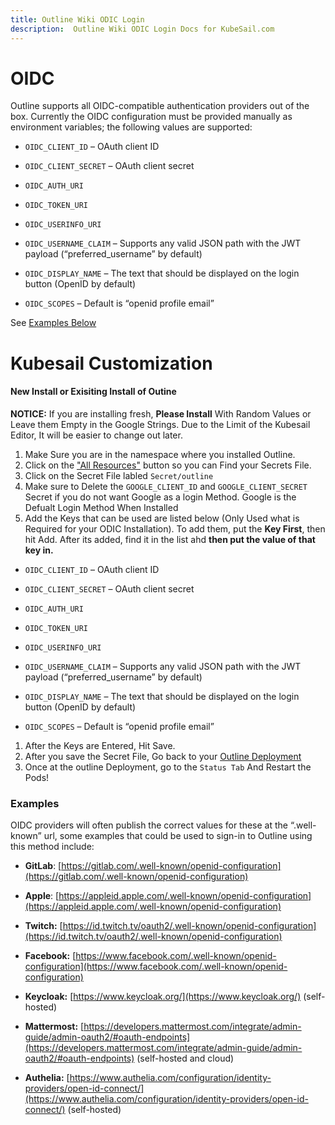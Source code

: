 ```yaml
---
title: Outline Wiki ODIC Login
description:  Outline Wiki ODIC Login Docs for KubeSail.com
---
```

# OIDC
Outline supports all OIDC-compatible authentication providers out of the box. Currently the OIDC configuration must be provided manually as environment variables; the following values are supported:

-   `OIDC_CLIENT_ID` – OAuth client ID
    
-   `OIDC_CLIENT_SECRET` – OAuth client secret
    
-   `OIDC_AUTH_URI`
    
-   `OIDC_TOKEN_URI`
    
-   `OIDC_USERINFO_URI`
    
-   `OIDC_USERNAME_CLAIM` – Supports any valid JSON path with the JWT payload (“preferred\_username” by default)
    
-   `OIDC_DISPLAY_NAME` – The text that should be displayed on the login button (OpenID by default)
    
-   `OIDC_SCOPES` – Default is “openid profile email”

See [Examples Below](#examples)

# Kubesail Customization

#### New Install or Exisiting Install of Outine

**NOTICE:** If you are installing fresh, **Please Install** With Random Values or Leave them Empty in the Google Strings. Due to the Limit of the Kubesail Editor, It will be easier to change out later.

1. Make Sure you are in the namespace where you installed Outline.
2. Click on the ["All Resources"](https://kubesail.com/dashboard/all) button so you can Find your Secrets File.
3. Click on the Secret File labled `Secret/outline`
4. Make sure to Delete the `GOOGLE_CLIENT_ID` and `GOOGLE_CLIENT_SECRET` Secret if you do not want Google as a login Method. Google is the Defualt Login Method When Installed
5. Add the Keys that can be used are listed below (Only Used what is Required for your ODIC Installation). To add them, put the **Key First**, then hit Add. After its added, find it in the list ahd **then put the value of that key in.**

-   `OIDC_CLIENT_ID` – OAuth client ID
    
-   `OIDC_CLIENT_SECRET` – OAuth client secret
    
-   `OIDC_AUTH_URI`
    
-   `OIDC_TOKEN_URI`
    
-   `OIDC_USERINFO_URI`
    
-   `OIDC_USERNAME_CLAIM` – Supports any valid JSON path with the JWT payload (“preferred\_username” by default)
    
-   `OIDC_DISPLAY_NAME` – The text that should be displayed on the login button (OpenID by default)
    
-   `OIDC_SCOPES` – Default is “openid profile email”
  
1. After the Keys are Entered, Hit Save.
2. After you save the Secret File, Go back to your [Outline Deployment](https://kubesail.com/dashboard/deployment/outline)
3. Once at the outline Deployment, go to the `Status Tab` And Restart the Pods!



### Examples

OIDC providers will often publish the correct values for these at the “.well-known” url, some examples that could be used to sign-in to Outline using this method include:

-   **GitLab**: [https://gitlab.com/.well-known/openid-configuration](https://gitlab.com/.well-known/openid-configuration)  
    
-   **Apple**: [https://appleid.apple.com/.well-known/openid-configuration](https://appleid.apple.com/.well-known/openid-configuration)  
    
-   **Twitch:** [https://id.twitch.tv/oauth2/.well-known/openid-configuration](https://id.twitch.tv/oauth2/.well-known/openid-configuration)  
    
-   **Facebook:** [https://www.facebook.com/.well-known/openid-configuration](https://www.facebook.com/.well-known/openid-configuration)  
    
-   **Keycloak:** [https://www.keycloak.org/](https://www.keycloak.org/) (self-hosted)
    
-   **Mattermost:** [https://developers.mattermost.com/integrate/admin-guide/admin-oauth2/#oauth-endpoints](https://developers.mattermost.com/integrate/admin-guide/admin-oauth2/#oauth-endpoints) (self-hosted and cloud)
    
-   **Authelia:** [https://www.authelia.com/configuration/identity-providers/open-id-connect/](https://www.authelia.com/configuration/identity-providers/open-id-connect/) (self-hosted)